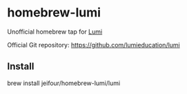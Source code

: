 # homebrew-lumi
Unofficial homebrew tap for [Lumi](https://lumi.education/)

Official Git repository: https://github.com/lumieducation/lumi

## Install

brew install jeifour/homebrew-lumi/lumi
